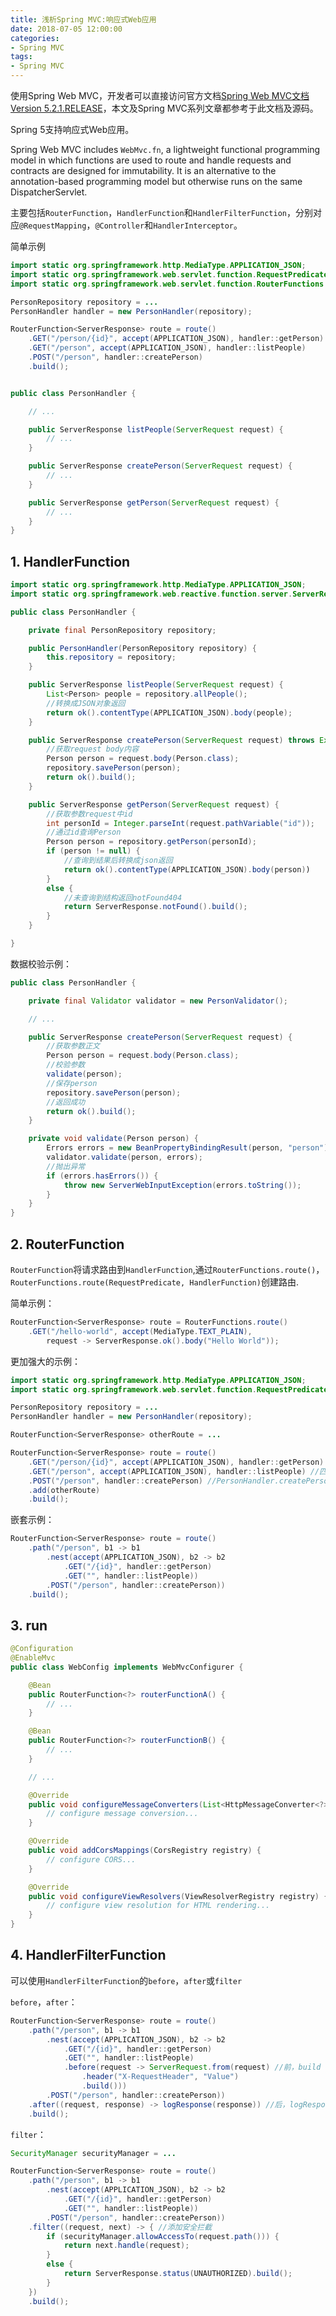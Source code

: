 ```yaml
---
title: 浅析Spring MVC:响应式Web应用
date: 2018-07-05 12:00:00
categories: 
- Spring MVC
tags: 
- Spring MVC
---
```


使用Spring Web MVC，开发者可以直接访问官方文档[Spring Web MVC文档Version 5.2.1.RELEASE](https://docs.spring.io/spring/docs/5.2.1.RELEASE/spring-framework-reference/web.html#mvc)，本文及Spring MVC系列文章都参考于此文档及源码。

Spring 5支持响应式Web应用。
<!-- more -->
Spring Web MVC includes `WebMvc.fn`, a lightweight functional programming model in which functions are used to route and handle requests and contracts are designed for immutability. It is an alternative to the annotation-based programming model but otherwise runs on the same DispatcherServlet.

主要包括`RouterFunction`，`HandlerFunction`和`HandlerFilterFunction`，分别对应`@RequestMapping`，`@Controller`和`HandlerInterceptor`。

简单示例
```java
import static org.springframework.http.MediaType.APPLICATION_JSON;
import static org.springframework.web.servlet.function.RequestPredicates.*;
import static org.springframework.web.servlet.function.RouterFunctions.route;

PersonRepository repository = ...
PersonHandler handler = new PersonHandler(repository);

RouterFunction<ServerResponse> route = route()
    .GET("/person/{id}", accept(APPLICATION_JSON), handler::getPerson)
    .GET("/person", accept(APPLICATION_JSON), handler::listPeople)
    .POST("/person", handler::createPerson)
    .build();


public class PersonHandler {

    // ...

    public ServerResponse listPeople(ServerRequest request) {
        // ...
    }

    public ServerResponse createPerson(ServerRequest request) {
        // ...
    }

    public ServerResponse getPerson(ServerRequest request) {
        // ...
    }
}
```

## 1. HandlerFunction
```java
import static org.springframework.http.MediaType.APPLICATION_JSON;
import static org.springframework.web.reactive.function.server.ServerResponse.ok;

public class PersonHandler {

    private final PersonRepository repository;

    public PersonHandler(PersonRepository repository) {
        this.repository = repository;
    }

    public ServerResponse listPeople(ServerRequest request) { 
        List<Person> people = repository.allPeople();
		//转换成JSON对象返回
        return ok().contentType(APPLICATION_JSON).body(people);
    }

    public ServerResponse createPerson(ServerRequest request) throws Exception { 
		//获取request body内容
        Person person = request.body(Person.class);
        repository.savePerson(person);
        return ok().build();
    }

    public ServerResponse getPerson(ServerRequest request) { 
		//获取参数request中id
        int personId = Integer.parseInt(request.pathVariable("id"));
		//通过id查询Person
        Person person = repository.getPerson(personId);
        if (person != null) {
			//查询到结果后转换成json返回
            return ok().contentType(APPLICATION_JSON).body(person))
        }
        else {
			//未查询到结构返回notFound404
            return ServerResponse.notFound().build();
        }
    }

}
```

数据校验示例：
```java
public class PersonHandler {

    private final Validator validator = new PersonValidator(); 

    // ...

    public ServerResponse createPerson(ServerRequest request) {
		//获取参数正文
        Person person = request.body(Person.class);
		//校验参数
        validate(person); 
		//保存person
        repository.savePerson(person);
	    //返回成功
        return ok().build();
    }

    private void validate(Person person) {
        Errors errors = new BeanPropertyBindingResult(person, "person");
        validator.validate(person, errors);
		//抛出异常
        if (errors.hasErrors()) {
            throw new ServerWebInputException(errors.toString()); 
        }
    }
}
```
## 2. RouterFunction

`RouterFunction`将请求路由到`HandlerFunction`,通过`RouterFunctions.route()`，`RouterFunctions.route(RequestPredicate, HandlerFunction)`创建路由.

简单示例：
```java
RouterFunction<ServerResponse> route = RouterFunctions.route()
    .GET("/hello-world", accept(MediaType.TEXT_PLAIN),
        request -> ServerResponse.ok().body("Hello World"));
```

更加强大的示例：
```java
import static org.springframework.http.MediaType.APPLICATION_JSON;
import static org.springframework.web.servlet.function.RequestPredicates.*;

PersonRepository repository = ...
PersonHandler handler = new PersonHandler(repository);

RouterFunction<ServerResponse> otherRoute = ...

RouterFunction<ServerResponse> route = route()
    .GET("/person/{id}", accept(APPLICATION_JSON), handler::getPerson) //匹配accept JSON的PersonHandler.getPerson
    .GET("/person", accept(APPLICATION_JSON), handler::listPeople) //匹配accept JSON的PersonHandler.listPeople
    .POST("/person", handler::createPerson) //PersonHandler.createPerson
    .add(otherRoute) 
    .build();
```

嵌套示例：
```java
RouterFunction<ServerResponse> route = route()
    .path("/person", b1 -> b1
        .nest(accept(APPLICATION_JSON), b2 -> b2
            .GET("/{id}", handler::getPerson)
            .GET("", handler::listPeople))
        .POST("/person", handler::createPerson))
    .build();
```

## 3. run

```java
@Configuration
@EnableMvc
public class WebConfig implements WebMvcConfigurer {

    @Bean
    public RouterFunction<?> routerFunctionA() {
        // ...
    }

    @Bean
    public RouterFunction<?> routerFunctionB() {
        // ...
    }

    // ...

    @Override
    public void configureMessageConverters(List<HttpMessageConverter<?>> converters) {
        // configure message conversion...
    }

    @Override
    public void addCorsMappings(CorsRegistry registry) {
        // configure CORS...
    }

    @Override
    public void configureViewResolvers(ViewResolverRegistry registry) {
        // configure view resolution for HTML rendering...
    }
}
```

## 4. HandlerFilterFunction

可以使用`HandlerFilterFunction`的`before`，`after`或`filter`

`before`，`after`：
```java
RouterFunction<ServerResponse> route = route()
    .path("/person", b1 -> b1
        .nest(accept(APPLICATION_JSON), b2 -> b2
            .GET("/{id}", handler::getPerson)
            .GET("", handler::listPeople)
            .before(request -> ServerRequest.from(request) //前，build
                .header("X-RequestHeader", "Value")
                .build()))
        .POST("/person", handler::createPerson))
    .after((request, response) -> logResponse(response)) //后，logResponse
    .build();
```
`filter`：
```java
SecurityManager securityManager = ...

RouterFunction<ServerResponse> route = route()
    .path("/person", b1 -> b1
        .nest(accept(APPLICATION_JSON), b2 -> b2
            .GET("/{id}", handler::getPerson)
            .GET("", handler::listPeople))
        .POST("/person", handler::createPerson))
    .filter((request, next) -> { //添加安全拦截
        if (securityManager.allowAccessTo(request.path())) {
            return next.handle(request);
        }
        else {
            return ServerResponse.status(UNAUTHORIZED).build();
        }
    })
    .build();
```
